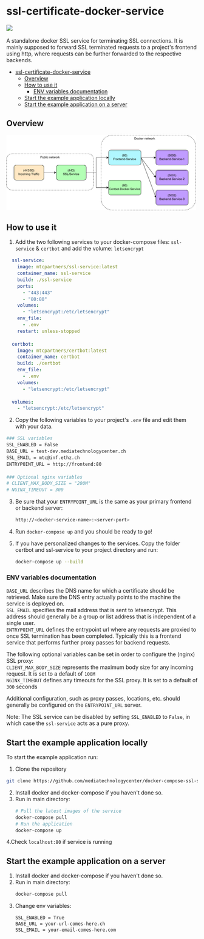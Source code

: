 # ssl-certificate-docker-service
<img src="https://img.shields.io/static/v1?label=status&message=approved&color=green">

A standalone docker SSL service for terminating SSL connections. It is mainly supposed to forward SSL terminated requests to a project's frontend using http, where requests can be further forwarded to the respective backends.

- [ssl-certificate-docker-service](#ssl-certificate-docker-service)
  - [Overview](#overview)
  - [How to use it](#how-to-use-it)
    - [ENV variables documentation](#env-variables-documentation)
  - [Start the example application locally](#start-the-example-application-locally)
  - [Start the example application on a server](#start-the-example-application-on-a-server)

## Overview
<img src="example-frontend/SSL-Service-Overview.png" width="500" alt="ssl-overview">

## How to use it
1. Add the two following services to your docker-compose files: `ssl-service` & `certbot` and add the volume: `letsencrypt`
```yaml
  ssl-service:
    image: mtcpartners/ssl-service:latest
    container_name: ssl-service
    build: ./ssl-service
    ports:
      - "443:443"
      - "80:80"
    volumes:
      - "letsencrypt:/etc/letsencrypt"
    env_file:
      - .env
    restart: unless-stopped

  certbot:
    image: mtcpartners/certbot:latest
    container_name: certbot
    build: ./certbot
    env_file:
      - .env
    volumes:
      - "letsencrypt:/etc/letsencrypt"
    
  volumes:
    - "letsencrypt:/etc/letsencrypt"
```

2. Copy the following variables to your project's `.env` file and edit them with your data.
```bash
### SSL variables
SSL_ENABLED = False
BASE_URL = test-dev.mediatechnologycenter.ch
SSL_EMAIL = mtc@inf.ethz.ch
ENTRYPOINT_URL = http://frontend:80

### Optional nginx variables
# CLIENT_MAX_BODY_SIZE = "200M"
# NGINX_TIMEOUT = 300
```
3. Be sure that your `ENTRYPOINT_URL` is the same as your primary frontend or backend server:
   ```bash
   http://<docker-service-name>:<server-port>
   ```

4. Run `docker-compose up` and you should be ready to go! 

5. If you have personalized changes to the services. Copy the folder certbot and ssl-service to your project directory and run:
   ```bash
   docker-compose up --build
   ```

### ENV variables documentation
`BASE_URL` describes the DNS name for which a certificate should be retrieved. Make sure the DNS entry actually points to the machine the service is deployed on.  
`SSL_EMAIL` specifies the mail address that is sent to letsencrypt. This address should generally be a group or list address that is independent of a single user.  
`ENTRYPOINT_URL` defines the entrypoint url where any requests are proxied to once SSL termination has been completed. Typically this is a frontend service that performs further proxy passes for backend requests.  

The following optional variables can be set in order to configure the (nginx) SSL proxy:  
`CLIENT_MAX_BODY_SIZE` represents the maximum body size for any incoming request. It is set to a default of `100M`  
`NGINX_TIMEOUT` defines any timeouts for the SSL proxy. It is set to a default of `300` seconds 

Additional configuration, such as proxy passes, locations, etc. should generally be configured on the `ENTRYPOINT_URL` server.

Note: The SSL service can be disabled by setting `SSL_ENABLED` to `False`, in which case the `ssl-service` acts as a pure proxy.

## Start the example application locally

To start the example application run:

1. Clone the repository
```bash
git clone https://github.com/mediatechnologycenter/docker-compose-ssl-service.git
```
2. Install docker and docker-compose if you haven't done so.
3. Run in main directory:
   ```bash
   # Pull the latest images of the service
   docker-compose pull
   # Run the application
   docker-compose up
   ```
4.Check `localhost:80` if service is running

## Start the example application on a server

1. Install docker and docker-compose if you haven't done so.
2. Run in main directory:
   ```bash
   docker-compose pull
   ```
3. Change env variables:
   ```
   SSL_ENABLED = True
   BASE_URL = your-url-comes-here.ch
   SSL_EMAIL = your-email-comes-here.com
   ```
